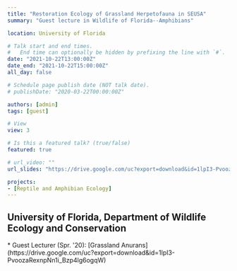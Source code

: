 ```yaml
---
title: "Restoration Ecology of Grassland Herpetofauna in SEUSA"
summary: "Guest lecture in Wildlife of Florida--Amphibians"

location: University of Florida

# Talk start and end times.
#   End time can optionally be hidden by prefixing the line with `#`.
date: "2021-10-22T13:00:00Z"
date_end: "2021-10-22T15:00:00Z"
all_day: false

# Schedule page publish date (NOT talk date).
# publishDate: "2020-03-22T00:00:00Z"

authors: [admin]
tags: [guest]

# View
view: 3

# Is this a featured talk? (true/false)
featured: true

# url_video: ""
url_slides: "https://drive.google.com/uc?export=download&id=1lpI3-PvoozaRexnpNn1i_Bzp4lg6ogqW"

projects:
- [Reptile and Amphibian Ecology]
---
```


<h2>University of Florida, Department of Wildlife Ecology and Conservation</h2>
* Guest Lecturer (Spr. '20): [Grassland Anurans](https://drive.google.com/uc?export=download&id=1lpI3-PvoozaRexnpNn1i_Bzp4lg6ogqW)
